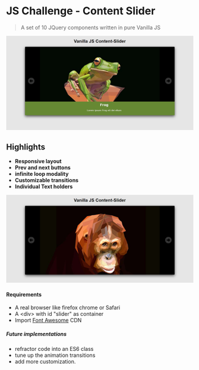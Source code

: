 # JS Challenge - Content Slider 
> A set of 10 JQuery components written in pure Vanilla JS

![Screenshot](screen2.png)

## Highlights
* **Responsive layout**  
* **Prev and next buttons** 
* **infinite loop modality** 
* **Customizable transitions** 
* **Individual Text holders** 

![Screenshot](screen1.png)
#### Requirements 
* A real browser like firefox chrome or Safari
* A  \<div\> with id "slider" as container
* Import [Font Awesome](https://stackpath.bootstrapcdn.com/font-awesome/4.7.0/css/font-awesome.min.css) CDN


##### Future implementations
* refractor code into an ES6 class
* tune up the animation transitions
* add more customization.

